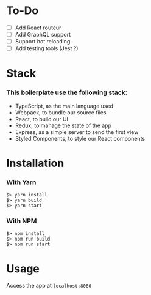# To-Do

- [ ] Add React routeur
- [ ] Add GraphQL support
- [ ] Support hot reloading
- [ ] Add testing tools (Jest ?)

# Stack

### This boilerplate use the following stack:

- TypeScript, as the main language used
- Webpack, to bundle our source files
- React, to build our UI
- Redux, to manage the state of the app
- Express, as a simple server to send the first view
- Styled Components, to style our React components

# Installation

### With Yarn

```
$> yarn install
$> yarn build
$> yarn start
```

### With NPM

```
$> npm install
$> npm run build
$> npm run start
```

# Usage

Access the app at `localhost:8080`
